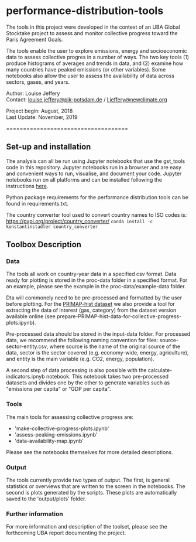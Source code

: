 # performance-distribution-tools

The tools in this project were developed in the context of an UBA Global Stocktake project to assess and monitor collective progress toward the Paris Agreement Goals. 

The tools enable the user to explore emissions, energy and socioeconomic data to assess collective progres in a number of ways. The two key tools (1) produce histograms of averages and trends in data, and (2) examine how many countries have peaked emissions (or other variables). Some notebooks also allow the user to assess the availability of data across sectors, gases, and years. 


Author: Louise Jeffery  
Contact: louise.jeffery@pik-potsdam.de / l.jeffery@newclimate.org

Project begin: August, 2018  
Last Update:   November, 2019

====================================

## Set-up and installation

The analysis can all be run using Jupyter notebooks that use the gst_tools code in this repository. Jupyter notebooks run in a browser and are easy and convenient ways to run, visualise, and document your code. Jupyter notebooks run on all platforms and can be installed following the instructions [here](https://jupyter.org/install). 

Python package requirements for the performance distribution tools can be found in requirements.txt.

The country converter tool used to convert country names to ISO codes is: 
https://pypi.org/project/country_converter/
```conda install -c konstantinstadler country_converter```


## Toolbox Description

### Data

The tools all work on country-year data in a specified csv format. Data ready for plotting is stored in the proc-data folder in a specified format. For an example, please see the example in the proc-data/example-data folder. 

Dta will commonely need to be pre-processed and formatted by the user before plotting. For the [PRIMAP-hist dataset](https://www.pik-potsdam.de/paris-reality-check/primap-hist/) we also provide a tool for extracting the data of interest (gas, category) from the dataset version available online (see prepare-PRIMAP-hist-data-for-collective-progress-plots.ipynb).

Pre-processed data should be stored in the input-data folder. For processed data, we recommend the following naming convention for files: 
source-sector-entity.csv, where source is the name of the original source of the data, sector is the sector covered (e.g. economy-wide, energy, agriculture), and entity is the main variable (e.g. CO2, energy, population). 

A second step of data processing is also possible with the calculate-indicators.ipnyb notebook. This notebook takes two pre-processed datasets and divides one by the other to generate variables such as "emissions per capita" or "GDP per capita". 

### Tools

The main tools for assessing collective progress are: 

* 'make-collective-progress-plots.ipynb'
* 'assess-peaking-emissions.ipynb'
* 'data-availability-map.ipynb'

Please see the notebooks themselves for more detailed descriptions. 


### Output

The tools currently provide two types of output. The first, is general statistics or overviews that are written to the screen in the notebooks. The second is plots generated by the scripts. These plots are automatically saved to the 'output/plots' folder.


### Further information 

For more information and description of the toolset, please see the forthcoming UBA report documenting the project. 



 
	
